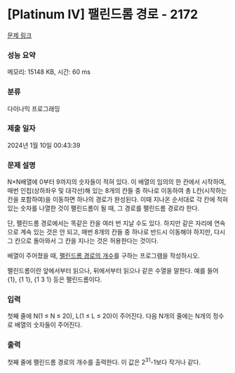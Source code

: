 # [Platinum IV] 팰린드롬 경로 - 2172 

[문제 링크](https://www.acmicpc.net/problem/2172) 

### 성능 요약

메모리: 15148 KB, 시간: 60 ms

### 분류

다이나믹 프로그래밍

### 제출 일자

2024년 1월 10일 00:43:39

### 문제 설명

<p>N×N배열에 0부터 9까지의 숫자들이 적혀 있다. 이 배열의 임의의 한 칸에서 시작하여, 매번 인접(상하좌우 및 대각선)해 있는 8개의 칸들 중 하나로 이동하여 총 L칸(시작하는 칸을 포함하여)을 이동하면 하나의 경로가 완성된다. 이때 지나온 순서대로 각 칸에 적혀 있는 숫자를 나열한 것이 팰린드롬이 될 때, 그 경로를 팰린드롬 경로라 한다.</p>

<p>단, 팰린드롬 경로에서는 똑같은 칸을 여러 번 지날 수도 있다. 하지만 같은 자리에 연속으로 계속 있는 것은 안 되고, 매번 8개의 칸들 중 하나로 반드시 이동해야 하지만, 다시 그 칸으로 돌아와서 그 칸을 지나는 것은 허용한다는 것이다.</p>

<p>배열이 주어졌을 때, <u>팰린드롬 경로의 개수</u>를 구하는 프로그램을 작성하시오.</p>

<p>팰린드롬이란 앞에서부터 읽으나, 뒤에서부터 읽으나 같은 수열을 말한다. 예를 들어 {1}, {1 1}, {1 3 1} 등은 팰린드롬이다.</p>

### 입력 

 <p>첫째 줄에 N(1 ≤ N ≤ 20), L(1 ≤ L ≤ 20)이 주어진다. 다음 N개의 줄에는 N개의 정수로 배열의 숫자들이 주어진다.</p>

### 출력 

 <p>첫째 줄에 팰린드롬 경로의 개수를 출력한다. 이 값은 2<sup>31</sup>-1보다 작거나 같다.</p>


